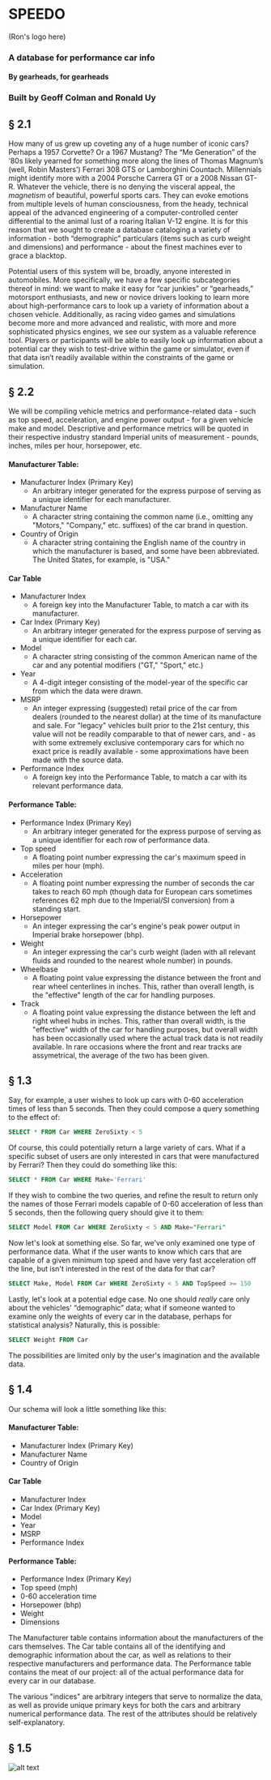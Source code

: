 # SPEEDO

(Ron's logo here)

### A database for performance car info
#### By gearheads, for gearheads
### Built by Geoff Colman and Ronald Uy

## § 2.1

How many of us grew up coveting any of a huge number of iconic cars? Perhaps a 1957 Corvette? Or a 1967 Mustang? The “Me Generation” of the ‘80s likely yearned for something more along the lines of Thomas Magnum’s (well, Robin Masters’) Ferrari 308 GTS or Lamborghini Countach. Millennials might identify more with a 2004 Porsche Carrera GT or a 2008 Nissan GT-R. Whatever the vehicle, there is no denying the visceral appeal, the _magnetism_ of beautiful, powerful sports cars. They can evoke emotions from multiple levels of human consciousness, from the heady, technical appeal of the advanced engineering of a computer-controlled center differential to the animal lust of a roaring Italian V-12 engine. It is for this reason that we sought to create a database cataloging a variety of information - both “demographic” particulars (items such as curb weight and dimensions) and performance - about the finest machines ever to grace a blacktop.

Potential users of this system will be, broadly, anyone interested in automobiles. More specifically, we have a few specific subcategories thereof in mind: we want to make it easy for “car junkies” or “gearheads,” motorsport enthusiasts, and new or novice drivers looking to learn more about high-performance cars to look up a variety of information about a chosen vehicle. Additionally, as racing video games and simulations become more and more advanced and realistic, with more and more sophisticated physics engines, we see our system as a valuable reference tool. Players or participants will be able to easily look up information about a potential car they wish to test-drive within the game or simulator, even if that data isn’t readily available within the constraints of the game or simulation.

## § 2.2

We will be compiling vehicle metrics and performance-related data - such as top speed, acceleration, and engine power output - for a given vehicle make and model. Descriptive and performance metrics will be quoted in their respective industry standard Imperial units of measurement - pounds, inches, miles per hour, horsepower, etc.

#### Manufacturer Table: 
- Manufacturer Index (Primary Key)
  - An arbitrary integer generated for the express purpose of serving as a unique identifier for each manufacturer.
- Manufacturer Name
  - A character string containing the common name (i.e., omitting any "Motors," "Company," etc. suffixes) of the car brand in question.
- Country of Origin
  - A character string containing the English name of the country in which the manufacturer is based, and some have been abbreviated. The United States, for example, is "USA."

#### Car Table
- Manufacturer Index
  - A foreign key into the Manufacturer Table, to match a car with its manufacturer.
- Car Index (Primary Key)
  - An arbitrary integer generated for the express purpose of serving as a unique identifier for each car.
- Model
  - A character string consisting of the common American name of the car and any potential modifiers ("GT," "Sport," etc.)
- Year
  - A 4-digit integer consisting of the model-year of the specific car from which the data were drawn.
- MSRP
  - An integer expressing (suggested) retail price of the car from dealers (rounded to the nearest dollar) at the time of its manufacture and sale. For "legacy" vehicles built prior to the 21st century, this value will not be readily comparable to that of newer cars, and - as with some extremely exclusive contemporary cars for which no exact price is readily available - some approximations have been made with the source data.
- Performance Index
  - A foreign key into the Performance Table, to match a car with its relevant performance data.

#### Performance Table:
- Performance Index (Primary Key)
  - An arbitrary integer generated for the express purpose of serving as a unique identifier for each row of performance data.
- Top speed
  - A floating point number expressing the car's maximum speed in miles per hour (mph).
- Acceleration
  - A floating point number expressing the number of seconds the car takes to reach 60 mph (though data for European cars sometimes references 62 mph due to the Imperial/SI conversion) from a standing start.
- Horsepower
  - An integer expressing the car's engine's peak power output in Imperial brake horsepower (bhp).
- Weight
  - An integer expressing the car's curb weight (laden with all relevant fluids and rounded to the nearest whole number) in pounds.
- Wheelbase
  - A floating point value expressing the distance between the front and rear wheel centerlines in inches. This, rather than overall length, is the "effective" length of the car for handling purposes.
- Track
  - A floating point value expressing the distance between the left and right wheel hubs in inches. This, rather than overall width, is the "effective" width of the car for handling purposes, but overall width has been occasionally used where the actual track data is not readily available. In rare occasions where the front and rear tracks are assymetrical, the average of the two has been given.

## § 1.3

Say, for example, a user wishes to look up cars with 0-60 acceleration times of less than 5 seconds. Then they could compose a query something to the effect of:

```SQL
SELECT * FROM Car WHERE ZeroSixty < 5
```

Of course, this could potentially return a large variety of cars. What if a specific subset of users are only interested in cars that were manufactured by Ferrari? Then they could do something like this:

```SQL
SELECT * FROM Car WHERE Make='Ferrari'
```

If they wish to combine the two queries, and refine the result to return only the names of those Ferrari models capable of 0-60 acceleration of less than 5 seconds, then the following query should give it to them:


```SQL
SELECT Model FROM Car WHERE ZeroSixty < 5 AND Make="Ferrari"
```

Now let's look at something else. So far, we've only examined one type of performance data. What if the user wants to know which cars that are capable of a given minimum top speed and have very fast acceleration off the line, but isn't interested in the rest of the data for that car?

```SQL
SELECT Make, Model FROM Car WHERE ZeroSixty < 5 AND TopSpeed >= 150
```

Lastly, let's look at a potential edge case. No one should _really_ care only about the vehicles' “demographic” data; what if someone wanted to examine only the weights of every car in the database, perhaps for statistical analysis? Naturally, this is possible:

```SQL
SELECT Weight FROM Car
```

The possibilities are limited only by the user's imagination and the available data.

## § 1.4

Our schema will look a little something like this:

#### Manufacturer Table: 
- Manufacturer Index (Primary Key)
- Manufacturer Name
- Country of Origin

#### Car Table
- Manufacturer Index
- Car Index (Primary Key) 
- Model
- Year
- MSRP
- Performance Index

#### Performance Table:
- Performance Index (Primary Key)
- Top speed (mph)
- 0-60 acceleration time
- Horsepower (bhp)
- Weight
- Dimensions

The Manufacturer table contains information about the manufacturers of the cars themselves. The Car table contains all of the identifying and demographic information about the car, as well as relations to their respective manufacturers and performance data. The Performance table contains the meat of our project: all of the actual performance data for every car in our database.

The various "indices" are arbitrary integers that serve to normalize the data, as well as provide unique primary keys for both the cars and arbitrary numerical performance data. The rest of the attributes should be relatively self-explanatory.

## § 1.5

![alt text](https://github.com/ronaldooeee/CMSI-486/blob/master/Preliminary%20ERD%20for%20Database%20Project.png)
